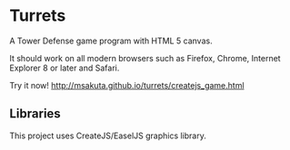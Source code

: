 Turrets
=======

A Tower Defense game program with HTML 5 canvas.

It should work on all modern browsers such as Firefox, Chrome,
Internet Explorer 8 or later and Safari.

Try it now!
http://msakuta.github.io/turrets/createjs_game.html


Libraries
---------

This project uses CreateJS/EaselJS graphics library.
